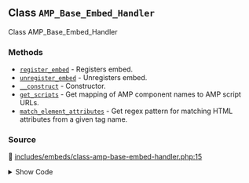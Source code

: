 ## Class `AMP_Base_Embed_Handler`

Class AMP_Base_Embed_Handler

### Methods

* [`register_embed`](../method/AMP_Base_Embed_Handler/register_embed.md) - Registers embed.
* [`unregister_embed`](../method/AMP_Base_Embed_Handler/unregister_embed.md) - Unregisters embed.
* [`__construct`](../method/AMP_Base_Embed_Handler/__construct.md) - Constructor.
* [`get_scripts`](../method/AMP_Base_Embed_Handler/get_scripts.md) - Get mapping of AMP component names to AMP script URLs.
* [`match_element_attributes`](../method/AMP_Base_Embed_Handler/match_element_attributes.md) - Get regex pattern for matching HTML attributes from a given tag name.
### Source

:link: [includes/embeds/class-amp-base-embed-handler.php:15](/includes/embeds/class-amp-base-embed-handler.php#L15-L112)

<details>
<summary>Show Code</summary>

```php
abstract class AMP_Base_Embed_Handler {
	/**
	 * Default width.
	 *
	 * @var int
	 */
	protected $DEFAULT_WIDTH = 600;

	/**
	 * Default height.
	 *
	 * @var int
	 */
	protected $DEFAULT_HEIGHT = 480;

	/**
	 * Default arguments.
	 *
	 * @var array
	 */
	protected $args = [];

	/**
	 * Whether or not conversion was completed.
	 *
	 * @var boolean
	 */
	protected $did_convert_elements = false;

	/**
	 * Registers embed.
	 */
	abstract public function register_embed();

	/**
	 * Unregisters embed.
	 */
	abstract public function unregister_embed();

	/**
	 * Constructor.
	 *
	 * @param array $args Height and width for embed.
	 */
	public function __construct( $args = [] ) {
		$this->args = wp_parse_args(
			$args,
			[
				'width'  => $this->DEFAULT_WIDTH,
				'height' => $this->DEFAULT_HEIGHT,
			]
		);
	}

	/**
	 * Get mapping of AMP component names to AMP script URLs.
	 *
	 * This is normally no longer needed because the validating
	 * sanitizer will automatically detect the need for them via
	 * the spec.
	 *
	 * @see AMP_Tag_And_Attribute_Sanitizer::get_scripts()
	 * @return array Scripts.
	 */
	public function get_scripts() {
		return [];
	}

	/**
	 * Get regex pattern for matching HTML attributes from a given tag name.
	 *
	 * @since 1.5.0
	 *
	 * @param string   $html            HTML source haystack.
	 * @param string   $tag_name        Tag name.
	 * @param string[] $attribute_names Attribute names.
	 * @return string[]|null Matched attributes, or null if the element was not matched at all.
	 */
	protected function match_element_attributes( $html, $tag_name, $attribute_names ) {
		$pattern = sprintf(
			'/<%s%s/',
			preg_quote( $tag_name, '/' ),
			implode(
				'',
				array_map(
					function ( $attr_name ) {
						return sprintf( '(?=[^>]*?%1$s="(?P<%1$s>[^"]+)")?', preg_quote( $attr_name, '/' ) );
					},
					$attribute_names
				)
			)
		);
		if ( ! preg_match( $pattern, $html, $matches ) ) {
			return null;
		}
		return wp_array_slice_assoc( $matches, $attribute_names );
	}
}
```

</details>
